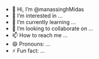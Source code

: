 - 👋 Hi, I’m @manassinghMidas
- 👀 I’m interested in ...
- 🌱 I’m currently learning ...
- 💞️ I’m looking to collaborate on ...
- 📫 How to reach me ...
- 😄 Pronouns: ...
- ⚡ Fun fact: ...

<!---
manassinghMidas/manassinghMidas is a ✨ special ✨ repository because its `README.md` (this file) appears on your GitHub profile.
You can click the Preview link to take a look at your changes.
--->
